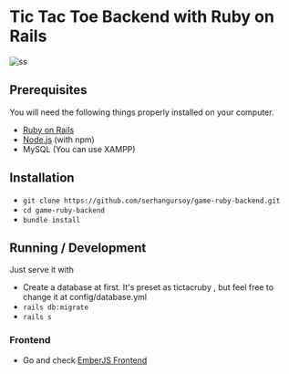 # Tic Tac Toe Backend with Ruby on Rails

![ss](https://cdn.dribbble.com/users/108183/screenshots/5288723/tic_tac_toe_loader_.gif)

## Prerequisites

You will need the following things properly installed on your computer.

* [Ruby on Rails](https://git-scm.com/)
* [Node.js](https://nodejs.org/) (with npm)
* MySQL (You can use XAMPP)

## Installation

* `git clone https://github.com/serhangursoy/game-ruby-backend.git`
* `cd game-ruby-backend`
* `bundle install`


## Running / Development

Just serve it with
* Create a database at first. It's preset as tictacruby , but feel free to change it at config/database.yml
* `rails db:migrate`
* `rails s`

### Frontend

* Go and check [EmberJS Frontend](https://github.com/serhangursoy/game-ember-frontend)

